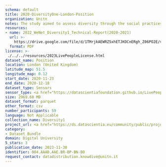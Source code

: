 ```yaml
---
schema: default
title: 2020-DiversityOne-London-Position
organization: Unitn
notes: The study aimed to assess diversity through the social practices and daily behaviors of university students from eight different countries. The research was carried out in two phases. Initially, a large sample of students from Denmark, Italy, Mongolia, Paraguay, the United Kingdom, China, Mexico, and India, completed a survey on their social practices, as well as their socio-demographic, cultural, and psychological elements. In the second phase, a sub-sample of the respondents engaged in a four-week data collection by using an innovative smartphone application called iLog. This app collected data from thirty-four smartphone sensors around the clock, allowing for an in-depth investigation into the diversity and daily routines of university students across countries, both synchronically and diachronically.
resources:
- name: 2022_WeNet_Diversity1_Technical-Report(2020-2021)
  url: >-
    https://drive.google.com/file/d/1TMrjkAEWRZ5xhETJKOCnERgh_Z06PO2E/view?usp=drive_link
  format: PDF
license: >-
 ./../../resources/2023LivePeopleLicense.html
dataset_name: Position
location: London (United Kingdom)
latitude_map: 51.5
longitude_map: 0.12
start_date: 2020-11-23
end_date: 2020-12-18
dataset_type: Sensors
sensor_type: <a href="https://datascientiafoundation.github.io/LivePeople/datasets/2020-DV1-London-Proximity%20Event/">proximity</a>, <a href="https://datascientiafoundation.github.io/LivePeople/datasets/2020-DV1-London-Magnetic%20Field%20Event/">magnetic field</a>,<a href="https://datascientiafoundation.github.io/LivePeople/datasets/2020-DV1-London-Location%20Event%20Per%20Time%20POI/">location event per time POI</a>, <a href="https://datascientiafoundation.github.io/LivePeople/datasets/2020-DV1-London-Location%20Event%20Per%20Time%20RD/">location event per time RD</a>
size: 2969.60 MB
dataset_format: parquet
other_format: csv
number_participants: 59
language: Not Applicable
collection_name: Diversity1
project_url: <a href="https://ds.datascientia.eu/community/public/projects/ff8fb8d9-ecfd-4c39-bc09-c80eb4d90404">https://ds.datascientia.eu/community/public/projects/ff8fb8d9-ecfd-4c39-bc09-c80eb4d90404</a>
category:
- Dataset Bundle
domain: Digital University
5_stars: 3
publication_date: 2023-11-30
identifier: 004.AAAD.AAE.BR-BP-BN-BO
request_contact: datadistribution.knowdive@unitn.it
---
```



